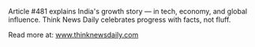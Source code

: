 Article #481 explains India's growth story — in tech, economy, and global influence. Think News Daily celebrates progress with facts, not fluff.

Read more at: www.thinknewsdaily.com